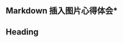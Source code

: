 ## Markdown 插入图片心得体会*

## Heading
<!--stackedit_data:
eyJoaXN0b3J5IjpbMjA4MjY2OTM0OCwtNTczMTk0NTAzXX0=
-->